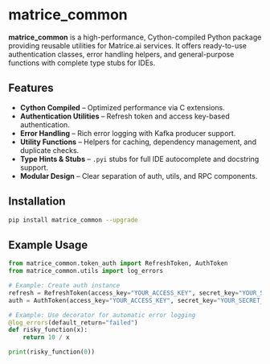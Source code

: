 
# matrice\_common

**matrice\_common** is a high-performance, Cython-compiled Python package providing reusable utilities for Matrice.ai services.
It offers ready-to-use authentication classes, error handling helpers, and general-purpose functions with complete type stubs for IDEs.

## Features

* **Cython Compiled** – Optimized performance via C extensions.
* **Authentication Utilities** – Refresh token and access key-based authentication.
* **Error Handling** – Rich error logging with Kafka producer support.
* **Utility Functions** – Helpers for caching, dependency management, and duplicate checks.
* **Type Hints & Stubs** – `.pyi` stubs for full IDE autocomplete and docstring support.
* **Modular Design** – Clear separation of auth, utils, and RPC components.

## Installation

```bash
pip install matrice_common --upgrade
```

## Example Usage

```python
from matrice_common.token_auth import RefreshToken, AuthToken
from matrice_common.utils import log_errors

# Example: Create auth instance
refresh = RefreshToken(access_key="YOUR_ACCESS_KEY", secret_key="YOUR_SECRET_KEY")
auth = AuthToken(access_key="YOUR_ACCESS_KEY", secret_key="YOUR_SECRET_KEY", refresh_token=refresh)

# Example: Use decorator for automatic error logging
@log_errors(default_return="failed")
def risky_function(x):
    return 10 / x

print(risky_function(0))
```
